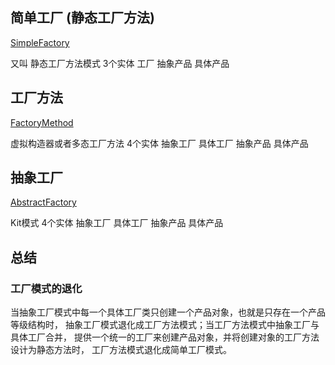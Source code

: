 
## 简单工厂 (静态工厂方法)
[SimpleFactory](SimpleFactory.java)

又叫 静态工厂方法模式
3个实体
工厂
抽象产品 具体产品


## 工厂方法
[FactoryMethod](FactoryMethod.java)

虚拟构造器或者多态工厂方法
4个实体
抽象工厂 具体工厂
抽象产品 具体产品

## 抽象工厂
[AbstractFactory](AbstractFactory.java)

Kit模式
4个实体
抽象工厂 具体工厂
抽象产品 具体产品


## 总结

### 工厂模式的退化
当抽象工厂模式中每一个具体工厂类只创建一个产品对象，也就是只存在一个产品等级结构时，
抽象工厂模式退化成工厂方法模式；当工厂方法模式中抽象工厂与具体工厂合并，
提供一个统一的工厂来创建产品对象，并将创建对象的工厂方法设计为静态方法时，
工厂方法模式退化成简单工厂模式。


